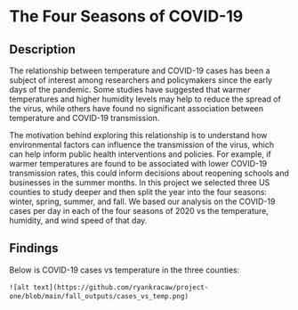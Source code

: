 # The Four Seasons of COVID-19

## Description

The relationship between temperature and COVID-19 cases has been a subject of interest among researchers and policymakers since the early days of the pandemic. Some studies have suggested that warmer temperatures and higher humidity levels may help to reduce the spread of the virus, while others have found no significant association between temperature and COVID-19 transmission.

The motivation behind exploring this relationship is to understand how environmental factors can influence the transmission of the virus, which can help inform public health interventions and policies. For example, if warmer temperatures are found to be associated with lower COVID-19 transmission rates, this could inform decisions about reopening schools and businesses in the summer months. In this project we selected three US counties to study deeper and then split the year into the four seasons: winter, spring, summer, and fall. We based our analysis on the COVID-19 cases per day in each of the four seasons of 2020 vs the temperature, humidity, and wind speed of that day.

## Findings

Below is COVID-19 cases vs temperature in the three counties:

    ![alt text](https://github.com/ryankracaw/project-one/blob/main/fall_outputs/cases_vs_temp.png)